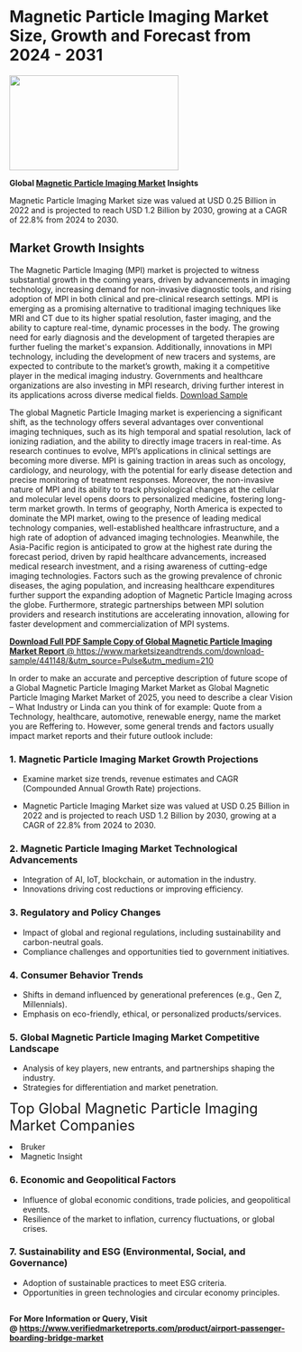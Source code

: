 <H1>Magnetic Particle Imaging Market Size, Growth and Forecast from 2024 - 2031</H1><img class="aligncenter size-medium wp-image-584254" src="https://thirdeyenews.in/wp-content/uploads/2024/09/Global-Market-Research-300x168.jpeg" alt="" width="300" height="168" /><p><strong>Global&nbsp;<a href="https://www.marketsizeandtrends.com/download-sample/441148/&amp;utm_source=Pulse&amp;utm_medium=210">Magnetic Particle Imaging Market</a> Insights</strong></p><p>Magnetic Particle Imaging Market size was valued at USD 0.25 Billion in 2022 and is projected to reach USD 1.2 Billion by 2030, growing at a CAGR of 22.8% from 2024 to 2030.</p><p><h2>Market Growth Insights</h2> <p>The Magnetic Particle Imaging (MPI) market is projected to witness substantial growth in the coming years, driven by advancements in imaging technology, increasing demand for non-invasive diagnostic tools, and rising adoption of MPI in both clinical and pre-clinical research settings. MPI is emerging as a promising alternative to traditional imaging techniques like MRI and CT due to its higher spatial resolution, faster imaging, and the ability to capture real-time, dynamic processes in the body. The growing need for early diagnosis and the development of targeted therapies are further fueling the market's expansion. Additionally, innovations in MPI technology, including the development of new tracers and systems, are expected to contribute to the market’s growth, making it a competitive player in the medical imaging industry. Governments and healthcare organizations are also investing in MPI research, driving further interest in its applications across diverse medical fields. <a href="download_sample_link_here">Download Sample</a></p> <p>The global Magnetic Particle Imaging market is experiencing a significant shift, as the technology offers several advantages over conventional imaging techniques, such as its high temporal and spatial resolution, lack of ionizing radiation, and the ability to directly image tracers in real-time. As research continues to evolve, MPI’s applications in clinical settings are becoming more diverse. MPI is gaining traction in areas such as oncology, cardiology, and neurology, with the potential for early disease detection and precise monitoring of treatment responses. Moreover, the non-invasive nature of MPI and its ability to track physiological changes at the cellular and molecular level opens doors to personalized medicine, fostering long-term market growth. In terms of geography, North America is expected to dominate the MPI market, owing to the presence of leading medical technology companies, well-established healthcare infrastructure, and a high rate of adoption of advanced imaging technologies. Meanwhile, the Asia-Pacific region is anticipated to grow at the highest rate during the forecast period, driven by rapid healthcare advancements, increased medical research investment, and a rising awareness of cutting-edge imaging technologies. Factors such as the growing prevalence of chronic diseases, the aging population, and increasing healthcare expenditures further support the expanding adoption of Magnetic Particle Imaging across the globe. Furthermore, strategic partnerships between MPI solution providers and research institutions are accelerating innovation, allowing for faster development and commercialization of MPI systems. <p><a href="get_more_link_here"></p><p><span class=""><strong>Download Full PDF Sample Copy of Global Magnetic Particle Imaging Market Report</strong> @ <a href="https://www.marketsizeandtrends.com/download-sample/441148/&amp;utm_source=Pulse&amp;utm_medium=210" target="_blank">https://www.marketsizeandtrends.com/download-sample/441148/&amp;utm_source=Pulse&amp;utm_medium=210</a></span></p><p>In order to make an accurate and perceptive description of future scope of a Global&nbsp;Magnetic Particle Imaging Market Market as Global&nbsp;Magnetic Particle Imaging Market Market of 2025, you need to describe a clear Vision &ndash; What Industry or Linda can you think of for example: Quote from a Technology, healthcare, automotive, renewable energy, name the market you are Reffering to. However, some general trends and factors usually impact market reports and their future outlook include:</p><h3>1.&nbsp;<strong>Magnetic Particle Imaging Market Growth Projections</strong></h3><ul><li>Examine market size trends, revenue estimates and CAGR (Compounded Annual Growth Rate) projections.</li><li><p>Magnetic Particle Imaging Market size was valued at USD 0.25 Billion in 2022 and is projected to reach USD 1.2 Billion by 2030, growing at a CAGR of 22.8% from 2024 to 2030.</p></li></ul><h3>2.&nbsp;<strong>Magnetic Particle Imaging Market Technological Advancements</strong></h3><ul><li>Integration of AI, IoT, blockchain, or automation in the industry.</li><li>Innovations driving cost reductions or improving efficiency.</li></ul><h3>3.&nbsp;<strong>Regulatory and Policy Changes</strong></h3><ul><li>Impact of global and regional regulations, including sustainability and carbon-neutral goals.</li><li>Compliance challenges and opportunities tied to government initiatives.</li></ul><h3>4.&nbsp;<strong>Consumer Behavior Trends</strong></h3><ul><li>Shifts in demand influenced by generational preferences (e.g., Gen Z, Millennials).</li><li>Emphasis on eco-friendly, ethical, or personalized products/services.</li></ul><h3>5.&nbsp;<strong>Global Magnetic Particle Imaging Market Competitive Landscape</strong></h3><ul><li>Analysis of key players, new entrants, and partnerships shaping the industry.</li><li>Strategies for differentiation and market penetration.</li></ul><p data-pm-slice="1 1 []"><span style="color: inherit; font-family: inherit; font-size: 25px;">Top Global Magnetic Particle Imaging Market Companies</span></p><div class="" data-test-id=""><p><li>Bruker</li><li> Magnetic Insight</li></p></div><h3>6.&nbsp;<strong>Economic and Geopolitical Factors</strong></h3><ul><li>Influence of global economic conditions, trade policies, and geopolitical events.</li><li>Resilience of the market to inflation, currency fluctuations, or global crises.</li></ul><h3>7.&nbsp;<strong>Sustainability and ESG (Environmental, Social, and Governance)</strong></h3><ul><li>Adoption of sustainable practices to meet ESG criteria.</li><li>Opportunities in green technologies and circular economy principles.</li></ul><h2><strong style="font-size: 14px;">For More Information or Query, Visit @&nbsp;</strong><a style="background-color: #ffffff; font-size: 14px;" href="https://www.marketsizeandtrends.com/report/magnetic-particle-imaging-market/" target="_blank">https://www.verifiedmarketreports.com/product/airport-passenger-boarding-bridge-market</a></h2>
